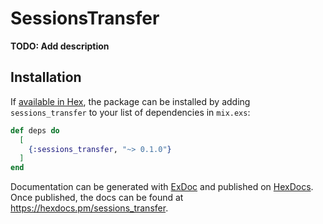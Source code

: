 # SessionsTransfer

**TODO: Add description**

## Installation

If [available in Hex](https://hex.pm/docs/publish), the package can be installed
by adding `sessions_transfer` to your list of dependencies in `mix.exs`:

```elixir
def deps do
  [
    {:sessions_transfer, "~> 0.1.0"}
  ]
end
```

Documentation can be generated with [ExDoc](https://github.com/elixir-lang/ex_doc)
and published on [HexDocs](https://hexdocs.pm). Once published, the docs can
be found at <https://hexdocs.pm/sessions_transfer>.

